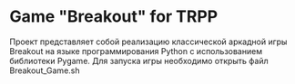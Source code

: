 # Game "Breakout" for TRPP
Проект представляет собой реализацию классической аркадной игры Breakout на языке программирования Python с использованием библиотеки Pygame.
Для запуска игры необходимо открыть файл Breakout_Game.sh
